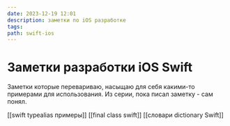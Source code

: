 ```yaml
---
date: 2023-12-19 12:01
description: заметки по iOS разработке
tags: 
path: swift-ios
---
```

# Заметки разработки iOS Swift
Заметки которые перевариваю, насыщаю для себя какими-то примерами для использования. Из серии, пока писал заметку - сам понял. 

[[swift typealias примеры]]
[[final class swift]]
[[словари dictionary Swift]]